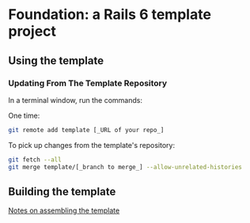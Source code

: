 # Foundation: a Rails 6 template project

## Using the template

### Updating From The Template Repository

In a terminal window, run the commands:

One time:

```bash
git remote add template [_URL of your repo_]
```
To pick up changes from the template's repository:

```bash
git fetch --all
git merge template/[_branch to merge_] --allow-unrelated-histories
```

## Building the template

[Notes on assembling the template](docs/tldr.md)
